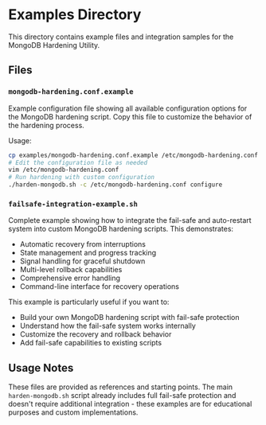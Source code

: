 # Examples Directory

This directory contains example files and integration samples for the MongoDB Hardening Utility.

## Files

### `mongodb-hardening.conf.example`
Example configuration file showing all available configuration options for the MongoDB hardening script. Copy this file to customize the behavior of the hardening process.

Usage:
```bash
cp examples/mongodb-hardening.conf.example /etc/mongodb-hardening.conf
# Edit the configuration file as needed
vim /etc/mongodb-hardening.conf
# Run hardening with custom configuration
./harden-mongodb.sh -c /etc/mongodb-hardening.conf configure
```

### `failsafe-integration-example.sh`
Complete example showing how to integrate the fail-safe and auto-restart system into custom MongoDB hardening scripts. This demonstrates:

- Automatic recovery from interruptions
- State management and progress tracking
- Signal handling for graceful shutdown
- Multi-level rollback capabilities
- Comprehensive error handling
- Command-line interface for recovery operations

This example is particularly useful if you want to:
- Build your own MongoDB hardening script with fail-safe protection
- Understand how the fail-safe system works internally
- Customize the recovery and rollback behavior
- Add fail-safe capabilities to existing scripts

## Usage Notes

These files are provided as references and starting points. The main `harden-mongodb.sh` script already includes full fail-safe protection and doesn't require additional integration - these examples are for educational purposes and custom implementations.